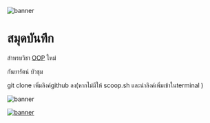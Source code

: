 ![banner](https://picsum.photos/800/250)

# สมุดบันทึก

สำหรบวิชา  [OOP](https://papekaaa.github.io)
ใหม่

กันยารัตน์ บัวชุม 

git clone เพิ่มลิงค์github ลง(หากไม่มีให้ scoop.sh และนำลิงค์เพิ่มเข้าในterminal ) 

![banner](https://github.com/papekaaaa/papekaaa.github.io/assets/159877886/a339fa2d-fc6e-4474-bb92-657e1f95681b)


[![banner](https://scontent-bkk1-1.xx.fbcdn.net/v/t39.30808-6/386646660_1526863468082471_8795336198745569091_n.jpg?_nc_cat=109&ccb=1-7&_nc_sid=dd5e9f&_nc_eui2=AeGhaYvCzLkCV8Ej93-QAlmbNrsXmAArTXI2uxeYACtNcgq8u2rKKcpjFE-X7fjPtncIU2e7abTk0hIV_cW1XT7e&_nc_ohc=hhWkzQ44GtgAX-bWO8I&_nc_ht=scontent-bkk1-1.xx&oh=00_AfA_Qf_Fb9NFr1aLKLuYiEvnxOGjUHktVnFmQ414yxsHmw&oe=65D440E9)](https://www.facebook.com/llprw)
